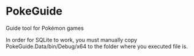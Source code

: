 # PokeGuide
Guide tool for Pokémon games

In order for SQLite to work, you must manually copy PokeGuide.Data/bin/Debug/x64 to the folder where you executed file is.
